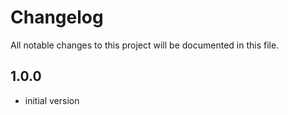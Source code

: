 # Changelog
All notable changes to this project will be documented in this file.


## 1.0.0

- initial version